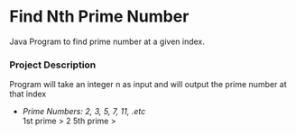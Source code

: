 # Find Nth Prime Number
Java Program to find prime number at a given index.
### Project Description
Program will take an integer n as input and will output the prime number at that index<br>
- _Prime Numbers:  2, 3, 5, 7, 11, .etc_ <br>
  1st prime > 2   5th prime >
